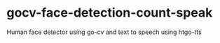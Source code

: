 # gocv-face-detection-count-speak
Human face detector using go-cv and text to speech using htgo-tts
